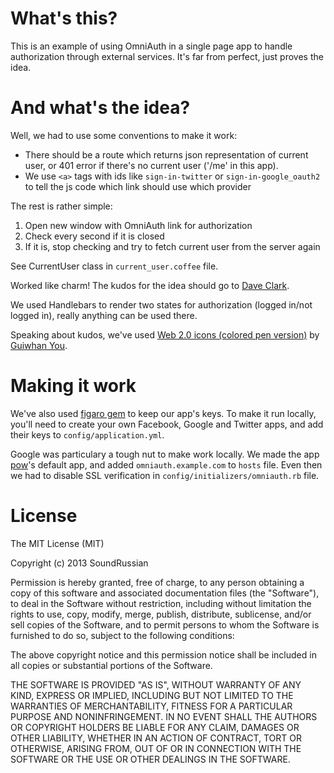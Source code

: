 # What's this?

This is an example of using OmniAuth in a single page app to handle authorization through external services. It's far from perfect, just proves the idea.

# And what's the idea?

Well, we had to use some conventions to make it work:

* There should be a route which returns json representation of current user, or 401 error if there's no current user ('/me' in this app).
* We use ```<a>``` tags with ids like ```sign-in-twitter``` or ```sign-in-google_oauth2``` to tell the js code which link should use which provider

The rest is rather simple:

1. Open new window with OmniAuth link for authorization
2. Check every second if it is closed
3. If it is, stop checking and try to fetch current user from the server again

See CurrentUser class in ```current_user.coffee``` file.

Worked like charm! The kudos for the idea should go to [Dave Clark](http://clarkdave.net/2012/10/twitter-oauth-authorisation-in-a-popup/).

We used Handlebars to render two states for authorization (logged in/not logged in), really anything can be used there.

Speaking about kudos, we've used [Web 2.0 icons (colored pen version)](http://iconexpo.com/2009/12/20-free-web-2-0-icons-colored-pen-version/) by [Guiwhan You](https://plus.google.com/u/0/104954698487805861439/posts).

# Making it work

We've also used [figaro gem](https://github.com/laserlemon/figaro) to keep our app's keys. To make it run locally, you'll need to create your own Facebook, Google and Twitter apps, and add their keys to ```config/application.yml```.

Google was particulary a tough nut to make work locally. We made the app [pow](http://pow.cx)'s default app, and added ```omniauth.example.com``` to ```hosts``` file. Even then we had to disable SSL verification in ```config/initializers/omniauth.rb``` file.

# License
The MIT License (MIT)

Copyright (c) 2013 SoundRussian

Permission is hereby granted, free of charge, to any person obtaining a copy
of this software and associated documentation files (the "Software"), to deal
in the Software without restriction, including without limitation the rights
to use, copy, modify, merge, publish, distribute, sublicense, and/or sell
copies of the Software, and to permit persons to whom the Software is
furnished to do so, subject to the following conditions:

The above copyright notice and this permission notice shall be included in
all copies or substantial portions of the Software.

THE SOFTWARE IS PROVIDED "AS IS", WITHOUT WARRANTY OF ANY KIND, EXPRESS OR
IMPLIED, INCLUDING BUT NOT LIMITED TO THE WARRANTIES OF MERCHANTABILITY,
FITNESS FOR A PARTICULAR PURPOSE AND NONINFRINGEMENT. IN NO EVENT SHALL THE
AUTHORS OR COPYRIGHT HOLDERS BE LIABLE FOR ANY CLAIM, DAMAGES OR OTHER
LIABILITY, WHETHER IN AN ACTION OF CONTRACT, TORT OR OTHERWISE, ARISING FROM,
OUT OF OR IN CONNECTION WITH THE SOFTWARE OR THE USE OR OTHER DEALINGS IN
THE SOFTWARE.

